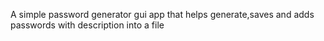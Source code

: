 A simple password generator gui app that helps generate,saves and adds passwords with description into a file
